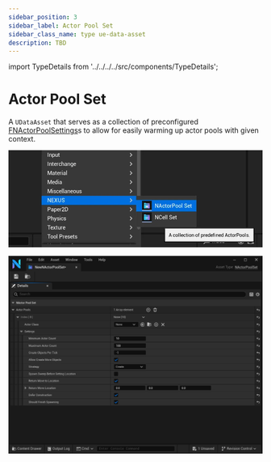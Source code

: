 ```yaml
---
sidebar_position: 3
sidebar_label: Actor Pool Set
sidebar_class_name: type ue-data-asset
description: TBD
---
```


import TypeDetails from '../../../../src/components/TypeDetails';

# Actor Pool Set

<TypeDetails icon="/assets/svg/actor-pools/actor-pool-set.svg" iconType="img" base="UDataAsset" type="UNActorPoolSet" typeExtra="" headerFile="NexusActorPools/Public/NActorPoolSet.h" />

A `UDataAsset` that serves as a collection of preconfigured [FNActorPoolSettings](actor-pool-settings.md)s to allow for easily warming up actor pools with given context.


![Creating a new UNActorPoolSet](actor-pool-set-create.webp)

![Editing a UNActorPoolSet](actor-pool-set-edit.webp)